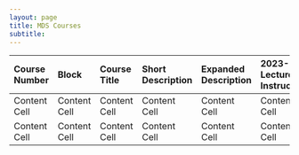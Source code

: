```yaml
---
layout: page
title: MDS Courses
subtitle:
---
```


| Course Number  | Block | Course Title | Short Description | Expanded Description | 2023-24 Lecture Instructor | 2023-24 Lab Instructor |
| :------------- | :------------- | :------------- | :------------- | :------------- | :------------- | :------------- |
| Content Cell  | Content Cell  | Content Cell  | Content Cell  | Content Cell  | Content Cell  | Content Cell  |
| Content Cell  | Content Cell  | Content Cell  | Content Cell  | Content Cell  | Content Cell  | Content Cell  |
